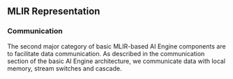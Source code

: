 ## MLIR Representation

### Communication
The second major category of basic MLIR-based AI Engine components are to facilitate data communication. As described in the communication section of the basic AI Engine architecture, we communicate data with local memory, stream switches and cascade. 